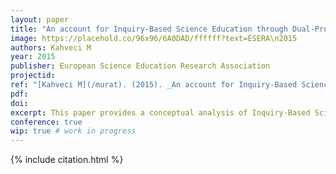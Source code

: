 ```yaml
---
layout: paper
title: "An account for Inquiry-Based Science Education through Dual-Process Theories"
image: https://placehold.co/96x96/6A0DAD/ffffff?text=ESERA\n2015
authors: Kahveci M
year: 2015
publisher: European Science Education Research Association
projectid:
ref: "[Kahveci M](/murat). (2015). _An account for Inquiry-Based Science Education through Dual-Process Theories_. Paper presented at European Science Education Research Association (ESERA). Helsinki, Finland. August 31 - September 4, 2015."
pdf:
doi:
excerpt: This paper provides a conceptual analysis of Inquiry-Based Science Education (IBSE) using the Dual-Process Theories framework.
conference: true 
wip: true # work in progress 
---
```


{% include citation.html %}